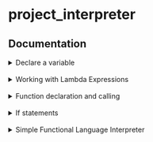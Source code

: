 # project_interpreter

## Documentation
<details>

<summary>Declare a variable</summary>
due to the principle of immutability, variable assignments are not supported. Instead, values are passed directly to functions, and results are returned without modifying any state. This ensures that all data remains unchanged throughout the execution of the program.
#### Example of Immutability:

```bush
defun add(a, b) { a + b }
add(3, 4))
```
In this example, instead of assigning the result to a variable, the result is directly printed.

</details>
<br /> 
<details>

<summary>Working with Lambda Expressions</summary>
Lambda expressions (anonymous functions) are defined and used inline without variable assignments. This aligns with the immutability principle.

#### Example of Lambda Expression:
```bush
lambd(x, y) (x + y)(3, 4)
```
This lambda function takes two arguments, x and y, adds them, and the result is immediately used.

You can use lambda expressions directly within other expressions or function calls, but they cannot be assigned to variables due to the immutability constraint.
#### Another Example:
```bush
lambd(x) (x * x)(5)
```
This squares the number 5 and prints the result.

</details>
<br /> 
<details>
  
<summary>Function declaration and calling</summary>

To declare a function, use the keyword 'defun'. To call a function, write its name with the correct arguments.

### Basic Function Declaration and Calling
```
defun multiply(x, y) { x * y }
multiply(4, 5)
```
output:
```
20
```
You could also preform recursion:
```
defun factorial(n) { n ==0 || n * factorial(n - 1) }
factorial(4)
```
output:
```
24
```

### Functions return 
Functions can return an int:
```
defun square(a) {
    a * a
}
square(5)
```

output:
```
25
```
And can return a boolean value:
```
zap eq(a,b){
    return a == b;
}
println(eq(6,6));
```
output:
```
True
```
And their values can be used just like any other value for calculation or logic:
```
defun isEqual(a, b) {
    a == b
}
isEqual(6, 6)
```

</details>
<br/>
<details>

<summary>If statements</summary>
The language supports basic conditional logic using if statements. Here's how to use them:

### Basic Syntax
if condition
expression1
else
expression2
### Examples
```bash
1. Simple if statement:
if 5 > 3 10 else 20
```
This will return `10`.

</details>
<br/>
<details>

<summary> Simple Functional Language Interpreter</summary>

This interpreter offers two main modes of operation: an interactive mode (REPL) and file execution.

## 1. Interactive Mode (REPL)

This mode allows you to enter and execute code line by line.

To start the REPL:

```bash
python repl.py
```
After launching, you'll see the calc> prompt and can start entering commands:

```bash
calc> defun multiply(x, y) { x * y }
None
calc> multiply(4, 5)
20
```
Notes:

Function definitions return None.
Results of expressions and function calls are displayed immediately.

## 2. Running a Program File
To run a program from a file:

Save your code in a file with a .lambda extension, e.g., program.lambda.
Run the following command in the terminal:
```bash
python file_runner.py program.lambda
```
*Example:*
Contents of program.lambda:
```bash
defun factorial(n) { n == 0 || n * factorial(n - 1) }
factorial(5)
3 + 5
```
*Output:*
```bash
120
8
```
